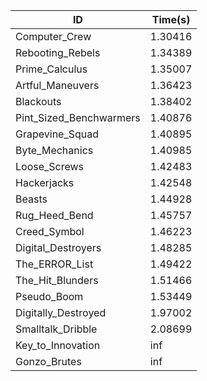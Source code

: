 |ID|Time(s)|
|-|-|
|Computer_Crew|1.30416|
|Rebooting_Rebels|1.34389|
|Prime_Calculus|1.35007|
|Artful_Maneuvers|1.36423|
|Blackouts|1.38402|
|Pint_Sized_Benchwarmers|1.40876|
|Grapevine_Squad|1.40895|
|Byte_Mechanics|1.40985|
|Loose_Screws|1.42483|
|Hackerjacks|1.42548|
|Beasts|1.44928|
|Rug_Heed_Bend|1.45757|
|Creed_Symbol|1.46223|
|Digital_Destroyers|1.48285|
|The_ERROR_List|1.49422|
|The_Hit_Blunders|1.51466|
|Pseudo_Boom|1.53449|
|Digitally_Destroyed|1.97002|
|Smalltalk_Dribble|2.08699|
|Key_to_Innovation|inf|
|Gonzo_Brutes|inf|
